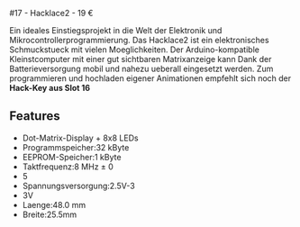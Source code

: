 #17 - Hacklace2 - 19 &euro;

Ein ideales Einstiegsprojekt in die Welt der Elektronik und Mikrocontrollerprogrammierung. Das Hacklace2 ist ein elektronisches Schmuckstueck mit vielen Moeglichkeiten. Der Arduino-kompatible Kleinstcomputer mit einer gut sichtbaren Matrixanzeige kann Dank der Batterieversorgung mobil und nahezu ueberall eingesetzt werden. Zum programmieren und hochladen eigener Animationen empfehlt sich noch der <strong>Hack-Key aus Slot 16</strong>

## Features
+ Dot-Matrix-Display + 8x8 LEDs
+ Programmspeicher:32 kByte
+ EEPROM-Speicher:1 kByte
+ Taktfrequenz:8 MHz ± 0
+ 5
+ Spannungsversorgung:2.5V-3
+ 3V
+ Laenge:48.0 mm
+ Breite:25.5mm
